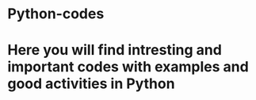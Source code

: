 # Python-codes

# Here you will find intresting and important codes with examples and good activities in Python 
